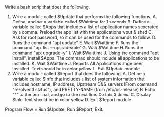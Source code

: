Write a bash scrip that does the following.
1.  Write a module called $Update that performs the following functions.
	A.  Define, and set a variable called $Waittime for 1 seconds
	B.  Define a variable called $Apps that includes a list of application names seperated by a comma.  Preload the app list with the applications wput & shed
	C.  Ask for root password, so it can be used for the commands to follow.
	D.  Runs the command "apt update"
	E.  Wait $Waittime
	F.  Runs the command "apt list --upgradeable"
	G.  Wait $Waittime
	H.  Runs the command "apt upgrade -y"
	I.  Wait $Waittime
	J.  Using the command "apt install", install $Apps.  The command should include all applications to be installed.
	K.  Wait $Waittime
	J.  Reports All Applications ahge been installed.  Text should be in color yellow
	L.  Exit $Update module 
2.  Write a module called $Report that does the following.
	A.  Define a variable called $Info that includes a list of system information that includes hostname, IP address, Upstream DNS servers (From command "resolvectl status"), and PRETTY-NAME (from /etc/os-release)
	B.  Echo "*" to the terminal, and go to the next line.  Do this 5 times.
	C.  Display $Info  Text should be in color yellow
	D.  Exit $Report module

Program Flow  = Run $Update, Run $Report, Exit.
